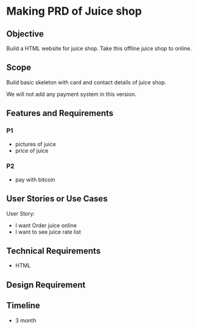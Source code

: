 # Making PRD of Juice shop

## Objective
Build a HTML website for juice shop. Take this offline juice shop to online.

## Scope
Build basic skeleton with card and contact details of juice shop.

We will not add any payment system in this version.

## Features and Requirements
### P1
- pictures of juice
- price of juice

### P2
- pay with bitcoin

## User Stories or Use Cases
User Story:
- I want Order juice online
- I want to see juice rate list

## Technical Requirements
- HTML

## Design Requirement

## Timeline
- 3 month